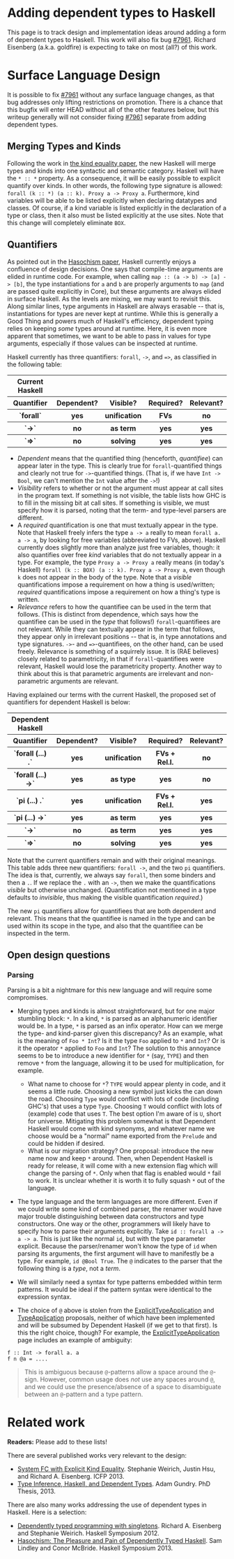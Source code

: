 # Adding dependent types to Haskell



This page is to track design and implementation ideas around adding a form of dependent types to Haskell. This work will also fix bug [\#7961](https://gitlab.staging.haskell.org/ghc/ghc/issues/7961). Richard Eisenberg (a.k.a. goldfire) is expecting to take on most (all?) of this work.


# Surface Language Design



It is possible to fix [\#7961](https://gitlab.staging.haskell.org/ghc/ghc/issues/7961) without any surface language changes, as that bug addresses only lifting restrictions on promotion. There is a chance that this bugfix will enter HEAD without all of the other features below, but this writeup generally will not consider fixing [\#7961](https://gitlab.staging.haskell.org/ghc/ghc/issues/7961) separate from adding dependent types.


## Merging Types and Kinds



Following the work in [the kind equality paper](dependent-haskell#), the new Haskell will merge types and kinds into one syntactic and semantic category. Haskell will have the `* :: *` property. As a consequence, it will be easily possible to explicit quantify over kinds. In other words, the following type signature is allowed: `forall (k :: *) (a :: k). Proxy a -> Proxy a`. Furthermore, kind variables will be able to be listed explicitly when declaring datatypes and classes. Of course, if a kind variable is listed explicitly in the declaration of a type or class, then it also must be listed explicitly at the use sites. Note that this change will completely eliminate `BOX`.


## Quantifiers



As pointed out in the [Hasochism paper](dependent-haskell#), Haskell currently enjoys a confluence of design decisions. One says that compile-time arguments are elided in runtime code. For example, when calling `map :: (a -> b) -> [a] -> [b]`, the type instantiations for `a` and `b` are properly arguments to `map` (and are passed quite explicitly in Core), but these arguments are always elided in surface Haskell. As the levels are mixing, we may want to revisit this. Along similar lines, type arguments in Haskell are always erasable -- that is, instantiations for types are never kept at runtime. While this is generally a Good Thing and powers much of Haskell's efficiency, dependent typing relies on keeping *some* types around at runtime. Here, it is even more apparent that sometimes, we want to be able to pass in values for type arguments, especially if those values can be inspected at runtime.



Haskell currently has three quantifiers: `forall`, `->`, and `=>`, as classified in the following table:


<table><tr><th>  Current Haskell  
</th>
<th></th>
<th></th>
<th></th>
<th></th></tr>
<tr><th> Quantifier </th>
<th> Dependent? </th>
<th> Visible? </th>
<th> Required? </th>
<th> Relevant? 
</th></tr>
<tr><th> `forall` </th>
<th> yes </th>
<th> unification </th>
<th> FVs </th>
<th> no 
</th></tr>
<tr><th> `->` </th>
<th> no </th>
<th> as term </th>
<th> yes </th>
<th> yes 
</th></tr>
<tr><th> `=>` </th>
<th> no </th>
<th> solving </th>
<th> yes </th>
<th> yes 
</th></tr></table>


- *Dependent* means that the quantified thing (henceforth, *quantifiee*) can appear later in the type. This is clearly true for `forall`-quantified things and clearly not true for `->`-quantified things. (That is, if we have `Int -> Bool`, we can't mention the `Int` value after the `->`!)
- *Visibility* refers to whether or not the argument must appear at call sites in the program text. If something is not visible, the table lists how GHC is to fill in the missing bit at call sites. If something is visible, we must specify how it is parsed, noting that the term- and type-level parsers are different.
- A *required* quantification is one that must textually appear in the type. Note that Haskell freely infers the type `a -> a` really to mean `forall a. a -> a`, by looking for free variables (abbreviated to FVs, above). Haskell currently does slightly more than analyze just free variables, though: it also quantifies over free *kind* variables that do not textually appear in a type. For example, the type `Proxy a -> Proxy a` really means (in today's Haskell) `forall (k :: BOX) (a :: k). Proxy a -> Proxy a`, even though `k` does not appear in the body of the type. Note that a *visible* quantifications impose a requirement on how a thing is used/written; *required* quantifications impose a requirement on how a thing's type is written.
- *Relevance* refers to how the quantifiee can be used in the term that follows. (This is distinct from dependence, which says how the quantifiee can be used in the *type* that follows!) `forall`-quantifiees are not relevant. While they can textually appear in the term that follows, they appear only in irrelevant positions -- that is, in type annotations and type signatures. `->`- and `=>`-quantifiees, on the other hand, can be used freely. Relevance is something of a squirrely issue. It is (RAE believes) closely related to parametricity, in that if `forall`-quantifiees were relevant, Haskell would lose the parametricity property. Another way to think about this is that parametric arguments are irrelevant and non-parametric arguments are relevant.


Having explained our terms with the current Haskell, the proposed set of quantifiers for dependent Haskell is below:


<table><tr><th>  Dependent Haskell  
</th>
<th></th>
<th></th>
<th></th>
<th></th></tr>
<tr><th> Quantifier </th>
<th> Dependent? </th>
<th> Visible? </th>
<th> Required? </th>
<th> Relevant? 
</th></tr>
<tr><th> `forall (...) .` </th>
<th> yes </th>
<th> unification </th>
<th> FVs + Rel.I. </th>
<th> no 
</th></tr>
<tr><th> `forall (...) ->` </th>
<th> yes </th>
<th> as type </th>
<th> yes </th>
<th> no 
</th></tr>
<tr><th> `pi (...) .` </th>
<th> yes </th>
<th> unification </th>
<th> FVs + Rel.I. </th>
<th> yes 
</th></tr>
<tr><th> `pi (...) ->` </th>
<th> yes </th>
<th> as term </th>
<th> yes </th>
<th> yes 
</th></tr>
<tr><th> `->` </th>
<th> no </th>
<th> as term </th>
<th> yes </th>
<th> yes 
</th></tr>
<tr><th> `=>` </th>
<th> no </th>
<th> solving </th>
<th> yes </th>
<th> yes 
</th></tr></table>



Note that the current quantifiers remain and with their original meanings. This table adds three new quantifiers: `forall ->`, and the two `pi` quantifiers. The idea is that, currently, we always say `forall`, then some binders and then a `.`. If we replace the `.` with an `->`, then we make the quantifications *visible* but otherwise unchanged. (Quantification not mentioned in a type defaults to *invisible*, thus making the visible quantification *required*.)



The new `pi` quantifiers allow for quantifiees that are both dependent and relevant. This means that the quantifiee is named in the type and can be used within its scope in the type, and also that the quantifiee can be inspected in the term. 


## Open design questions


### Parsing



Parsing is a bit a nightmare for this new language and will require some compromises.


- Merging types and kinds is almost straightforward, but for one major stumbling block: `*`. In a kind, `*` is parsed as an alphanumeric identifier would be. In a type, `*` is parsed as an infix operator. How can we merge the type- and kind-parser given this discrepancy? As an example, what is the meaning of `Foo * Int`? Is it the type `Foo` applied to `*` and `Int`? Or is it the operator `*` applied to `Foo` and `Int`? The solution to this annoyance seems to be to introduce a new identifier for `*` (say, `TYPE`) and then remove `*` from the language, allowing it to be used for multiplication, for example.

  - What name to choose for `*`? `TYPE` would appear plenty in code, and it seems a little rude. Choosing a new symbol just kicks the can down the road. Choosing `Type` would conflict with lots of code (including GHC's) that uses a type `Type`. Choosing `T` would conflict with lots of (example) code that uses `T`. The best option I'm aware of is `U`, short for universe. Mitigating this problem somewhat is that Dependent Haskell would come with kind synonyms, and whatever name we choose would be a "normal" name exported from the `Prelude` and could be hidden if desired.
  - What is our migration strategy? One proposal: introduce the new name now and keep `*` around. Then, when Dependent Haskell is ready for release, it will come with a new extension flag which will change the parsing of `*`. Only when that flag is enabled would `*` fail to work. It is unclear whether it is worth it to fully squash `*` out of the language.

- The type language and the term languages are more different. Even if we could write some kind of combined parser, the renamer would have major trouble distinguishing between data constructors and type constructors. One way or the other, programmers will likely have to specify how to parse their arguments explicitly. Take `id :: forall a -> a -> a`. This is just like the normal `id`, but with the type parameter explicit. Because the parser/renamer won't know the type of `id` when parsing its arguments, the first argument will have to manifestly be a type. For example, `id @Bool True`. The `@` indicates to the parser that the following thing is a *type*, not a *term*.

- We will similarly need a syntax for type patterns embedded within term patterns. It would be ideal if the pattern syntax were identical to the expression syntax.

- The choice of `@` above is stolen from the [ExplicitTypeApplication](explicit-type-application) and [TypeApplication](type-application) proposals, neither of which have been implemented and will be subsumed by Dependent Haskell (if we get to that first). Is this the right choice, though? For example, the [ExplicitTypeApplication](explicit-type-application) page includes an example of ambiguity:

```wiki
f :: Int -> forall a. a
f n @a = ....
```

>
>
> This is ambiguous because `@`-patterns allow a space around the `@`-sign. However, common usage does *not* use any spaces around `@`, and we could use the presence/absence of a space to disambiguate between an `@`-pattern and a type pattern.
>
>

# Related work



**Readers:** Please add to these lists!



There are several published works very relevant to the design:


- [
  System FC with Explicit Kind Equality](http://www.cis.upenn.edu/~eir/papers/2013/fckinds/fckinds.pdf). Stephanie Weirich, Justin Hsu, and Richard A. Eisenberg. ICFP 2013.
- [
  Type Inference, Haskell, and Dependent Types](https://personal.cis.strath.ac.uk/adam.gundry/thesis/thesis-2013-07-24.pdf). Adam Gundry. PhD Thesis, 2013.


There are also many works addressing the use of dependent types in Haskell. Here is a selection:


- [
  Dependently typed programming with singletons](http://www.cis.upenn.edu/~eir/papers/2012/singletons/paper.pdf). Richard A. Eisenberg and Stephanie Weirich. Haskell Symposium 2012.
- [
  Hasochism: The Pleasure and Pain of Dependently Typed Haskell](https://personal.cis.strath.ac.uk/conor.mcbride/pub/hasochism.pdf). Sam Lindley and Conor McBride. Haskell Symposium 2013.
